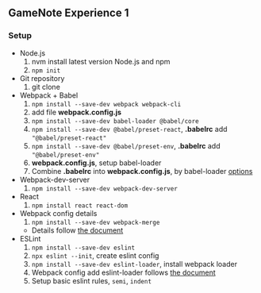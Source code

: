 ## GameNote Experience 1

### Setup
  * Node.js
    1. nvm install latest version Node.js and npm
    1. `npm init` 
  * Git repository
    1. git clone
  * Webpack + Babel
    1. `npm install --save-dev webpack webpack-cli`
    1. add file **webpack.config.js**
    1. `npm install --save-dev babel-loader @babel/core`
    1. `npm install --save-dev @babel/preset-react`, **.babelrc** add `"@babel/preset-react"`
    1. `npm install --save-dev @babel/preset-env`, **.babelrc** add `"@babel/preset-env"`
    1. **webpack.config.js**, setup babel-loader
    1. Combine **.babelrc** into **webpack.config.js**, by babel-loader [options](https://webpack.js.org/loaders/babel-loader/)
  * Webpack-dev-server
    1. `npm install --save-dev webpack-dev-server`
  * React
    1. `npm install react react-dom`
  * Webpack config details
    1. `npm install --save-dev webpack-merge`
    * Details follow [the document](https://webpack.js.org/guides/production/#setup)
  * ESLint
    1. `npm install --save-dev eslint`
    1. `npx eslint --init`, create eslint config
    1. `npm install --save-dev eslint-loader`, install webpack loader
    1. Webpack config add eslint-loader follows [the document](https://webpack.js.org/loaders/eslint-loader/)
    1. Setup basic eslint rules, `semi`, `indent`
    